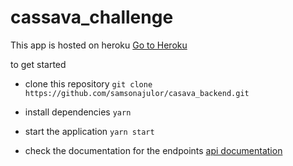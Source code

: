 # cassava_challenge

This app is hosted on heroku
[Go to Heroku](https://casava-backend.herokuapp.com/)

to get started

- clone this repository
`git clone https://github.com/samsonajulor/casava_backend.git`

- install dependencies
`yarn`

- start the application
`yarn start`

- check the documentation for the endpoints
[api documentation](https://documenter.getpostman.com/view/18357475/2s7YmrjmPf)
